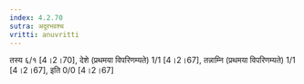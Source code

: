 ```yaml
---
index: 4.2.70
sutra: अदूरभवश्च
vritti: anuvritti
---
```


तस्य  ६/१  [4।2।70],  देशे (प्रथमया विपरिणम्यते) 1/1 [4।2।67], तन्नाम्नि (प्रथमया विपरिणम्यते) 1/1 [4।2।67], इति 0/0 [4।2।67]